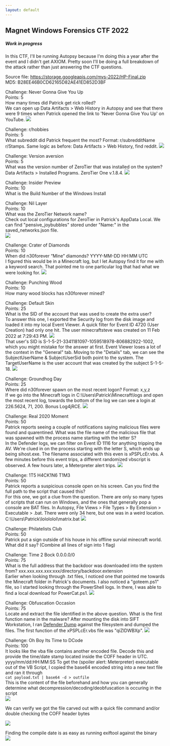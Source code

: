 ```yaml
---
layout: default
---
```


## Magnet Windows Forensics CTF 2022
##### Work in progress 

In this CTF, I'll be running Autopsy because I'm doing this a year after the event and I didn't get AXIOM. Pretty soon I'll be doing a full breakdown of the attack rather than just answering the CTF questions.

Source file: https://storage.googleapis.com/mvs-2022/HP-Final.zip   
MD5: B28EE46B0CD62165D82AE41ED852D3BF

Challenge: Never Gonna Give You Up  
Points: 5  
How many times did Patrick get rick rolled?  
We can open up Data Artifacts > Web History in Autopsy and see that there were 9 times when Patrick opened the link to 'Never Gonna Give You Up' on YouTube.
![](https://yaboygmoney.github.io/htb/images/magnet22/q1.png)

Challenge: r/hobbies  
Points: 5  
What subreddit did Patrick frequent the most? Format: r/subredditName  
r/Stamps. Same logic as before: Data Artifacts > Web History, find reddit. 
![](https://yaboygmoney.github.io/htb/images/magnet22/q2.png)

Challenge: Version aversion  
Points: 5  
What was the version number of ZeroTier that was installed on the system?  
Data Artifacts > Installed Programs. ZeroTier One v.1.8.4.
![](https://yaboygmoney.github.io/htb/images/magnet22/q3.png)

Challenge: Insider Preview   
Points: 10  
What is the Build Number of the Windows Install  

Challenge: Nil Layer   
Points: 10  
What was the ZeroTier Network name?  
Check out local configurations for ZeroTier in Patrick's AppData Local. We can find "pensive_joybubbles" stored under "Name:" in the saved_networks.json file.  
![](https://yaboygmoney.github.io/htb/images/magnet22/q5.png)

Challenge: Crater of Diamonds   
Points: 10  
When did n30forever “Mine” diamonds? YYYY-MM-DD HH:MM UTC  
I figured this would be in a Minecraft log, but I let Autopsy find it for me with a keyword search. That pointed me to one particular log that had what we were looking for.
![](https://yaboygmoney.github.io/htb/images/magnet22/mining.png) 

Challenge: Punching Wood  
Points: 10  
How many wood blocks has n30forever mined?  

Challenge: Default Skin  
Points: 25  
What is the SID of the account that was used to create the extra user?  
To answer this one, I exported the Security log from the disk image and loaded it into my local Event Viewer. A quick filter for Event ID 4720 (User Creation) had only one hit. The user minecraftsteve was created on 11 Feb 2022 at 7:29:43 PM. 
![](https://yaboygmoney.github.io/htb/images/magnet22/SID.png)  
That user's SID is S-1-5-21-3341181097-1059518978-806882922-1002, which you might mistake for the answer at first. Event Viewer loses a lot of the context in the "General" tab. Moving to the "Details" tab, we can see the SubjectUserName & SubjectUserSid both point to the system. The TargetUserName is the user account that was created by the subject S-1-5-18.
![](https://yaboygmoney.github.io/htb/images/magnet22/SIDAnswer.png)

Challenge: Groundhog Day  
Points: 25  
Where did n30forever spawn on the most recent logon? Format: x,y,z  
If we go into the Minecraft logs in C:\Users\Patrick\Minecraft\logs and open the most recent log, towards the bottom of the log we can see a login at 226.5624, 71, 200. Bonus Log4jRCE.
![](https://yaboygmoney.github.io/htb/images/magnet22/loginLocation.png)

Challenge: Real 2020 Moment   
Points: 50  
Patrick reports seeing a couple of notifications saying malicious files were found and quarentined. What was the file name of the malicious file that was spawned with the process name starting with the letter S?  
In the Defender logs, we can filter on Event ID 1116 for anything tripping the AV. We're clued in on the process starting with the letter S, which ends up being sihost.exe. The filename associated with this even is xPSPLcEr.vbs. A few minutes before this event trips, a different randomized vbscript is observed. A few hours later, a Meterpreter alert trips.
![](https://yaboygmoney.github.io/htb/images/magnet22/quarantine.png)

Challenge: 1T5 H4CK1N6 T1M3   
Points: 50  
Patrick reports a suspicious console open on his screen. Can you find the full path to the script that caused this?  
For this one, we got a clue from the question. There are only so many types of scripts that can run on Windows, and the ones that generally pop a console are BAT files. In Autopsy, File Views > File Types > By Extension > Executable > .bat. There were only 34 here, but one was in a weird location. C:\Users\Patrick\lolololol\matrix.bat 
![](https://yaboygmoney.github.io/htb/images/magnet22/hackedBro.png)

Challenge: Philatelists Club   
Points: 50  
Patrick put a sign outside of his house in his offline survial minecraft world. What did it say? (Combine all lines of sign into 1 flag)  

Challenge: Time 2 Bock 0.0.0.0/0   
Points: 75  
What is the full address that the backdoor was downloaded into the system from? xxx.xxx.xxx.xxx:xxx/directory/backdoor.extension  
Earlier when looking through .txt files, I noticed one that pointed me towards the Minecraft folder in Patrick's documents. I also noticed a "goteem.ps1" file, so I started looking through the PowerShell logs. In there, I was able to find a local download for PowerCat.ps1. 
![](https://yaboygmoney.github.io/htb/images/magnet22/localDownload.png)

Challenge: Obfuscation Occasion   
Points: 75  
Locate and extract the file identified in the above question. What is the first function name in the malware?
After mounting the disk into SIFT Workstation, I ran [Defender Dump](https://github.com/knez/defender-dump) against the filesystem and dumped the files. The first function of the xPSPLcEr.vbs file was "qiZlDWBXp".
![](https://yaboygmoney.github.io/htb/images/magnet22/firstfunction.png)  

Challenge: Oh Boy Its Time to DCode   
Points: 100  
It looks like the vba file contains another encoded file. Decode this and provide the time/date stamp located inside the COFF header in UTC. yyyy/mm/dd:HH:MM:SS
To get the (spoiler alert: Meterpreter) executable out of the VB Script, I copied the base64 encoded string into a new text file and ran it through    
`cat payload.txt | base64 -d > outfile`  
This is the content of the file beforehand and how you can generally determine what decompression/decoding/deobfuscation is occuring in the script  
![](https://yaboygmoney.github.io/htb/images/magnet22/decode1.png)   

We can verify we got the file carved out with a quick file command and/or double checking the COFF header bytes    

![](https://yaboygmoney.github.io/htb/images/magnet22/magicbytes.png)  

Finding the compile date is as easy as running exiftool against the binary   
![](https://yaboygmoney.github.io/htb/images/magnet22/compileTime.png)  
